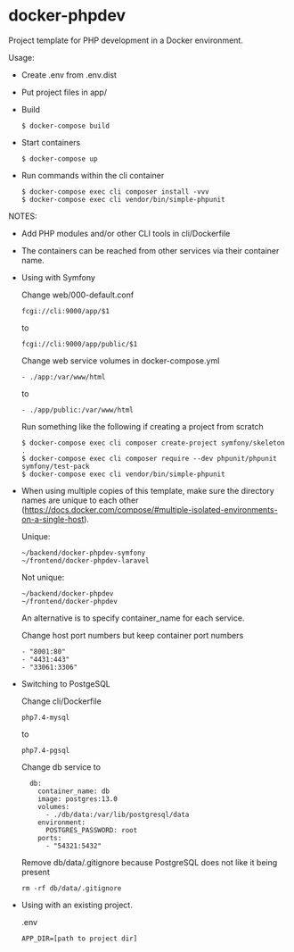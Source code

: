 # docker-phpdev

Project template for PHP development in a Docker environment.

Usage:

- Create .env from .env.dist

- Put project files in app/

- Build

  `````$ docker-compose build`````

- Start containers

  `````$ docker-compose up`````
  
- Run commands within the cli container

  ```
  $ docker-compose exec cli composer install -vvv
  $ docker-compose exec cli vendor/bin/simple-phpunit
  ```
  
NOTES:

- Add PHP modules and/or other CLI tools in cli/Dockerfile
- The containers can be reached from other services via their container name.
- Using with Symfony

  Change web/000-default.conf

    ```fcgi://cli:9000/app/$1```
    
    to
    
    ```fcgi://cli:9000/app/public/$1```
    
  Change web service volumes in docker-compose.yml
   
   ```- ./app:/var/www/html```
   
   to
   
   ```- ./app/public:/var/www/html```
   
  Run something like the following if creating a project from scratch
  
  ```
  $ docker-compose exec cli composer create-project symfony/skeleton .
  $ docker-compose exec cli composer require --dev phpunit/phpunit symfony/test-pack
  $ docker-compose exec cli vendor/bin/simple-phpunit
  ```
- When using multiple copies of this template, make sure the directory names are unique to each other (https://docs.docker.com/compose/#multiple-isolated-environments-on-a-single-host).

  Unique:

  ```
  ~/backend/docker-phpdev-symfony
  ~/frontend/docker-phpdev-laravel
  ```

  Not unique:

  ```
  ~/backend/docker-phpdev
  ~/frontend/docker-phpdev
  ```

  An alternative is to specify container_name for each service.

  Change host port numbers but keep container port numbers
  
    ```
    - "8001:80"
    - "4431:443"
    - "33061:3306"
    ```
- Switching to PostgeSQL

  Change cli/Dockerfile
  
  ```php7.4-mysql```
  
  to
  
  ```php7.4-pgsql```
  
  Change db service to
  
  ```
    db:
      container_name: db
      image: postgres:13.0
      volumes:
        - ./db/data:/var/lib/postgresql/data
      environment:
        POSTGRES_PASSWORD: root
      ports:
        - "54321:5432"
  ```
  
  Remove db/data/.gitignore because PostgreSQL does not like it being present
  
  ```rm -rf db/data/.gitignore```


- Using with an existing project.

  .env
  ```
  APP_DIR=[path to project dir]
  ```